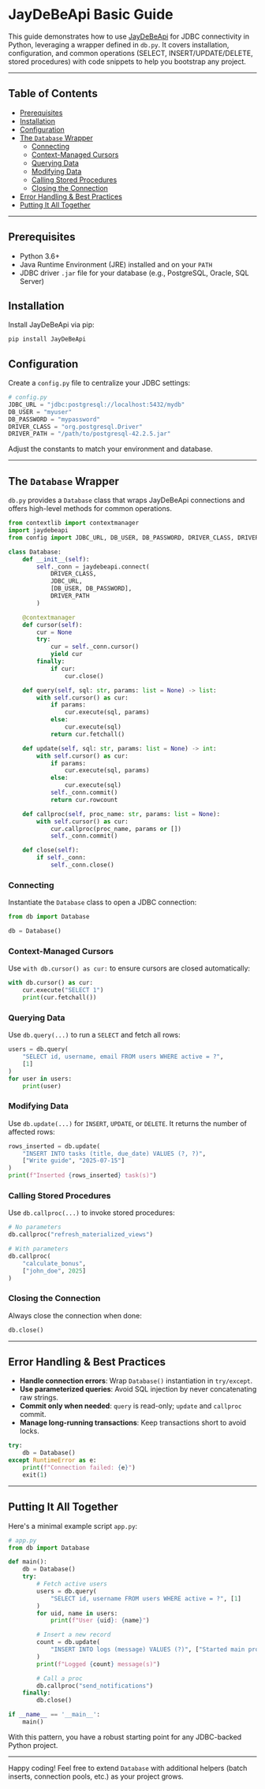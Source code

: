 # JayDeBeApi Basic Guide

This guide demonstrates how to use [JayDeBeApi](https://pypi.org/project/JayDeBeApi/) for JDBC connectivity in Python, leveraging a wrapper defined in `db.py`. It covers installation, configuration, and common operations (SELECT, INSERT/UPDATE/DELETE, stored procedures) with code snippets to help you bootstrap any project.

---

## Table of Contents

- [Prerequisites](#prerequisites)
- [Installation](#installation)
- [Configuration](#configuration)
- [The `Database` Wrapper](#the-database-wrapper)
  - [Connecting](#connecting)
  - [Context-Managed Cursors](#context-managed-cursors)
  - [Querying Data](#querying-data)
  - [Modifying Data](#modifying-data)
  - [Calling Stored Procedures](#calling-stored-procedures)
  - [Closing the Connection](#closing-the-connection)
- [Error Handling & Best Practices](#error-handling--best-practices)
- [Putting It All Together](#putting-it-all-together)

---

## Prerequisites

- Python 3.6+
- Java Runtime Environment (JRE) installed and on your `PATH`
- JDBC driver `.jar` file for your database (e.g., PostgreSQL, Oracle, SQL Server)

## Installation

Install JayDeBeApi via pip:

```bash
pip install JayDeBeApi
```

## Configuration

Create a `config.py` file to centralize your JDBC settings:

```py
# config.py
JDBC_URL = "jdbc:postgresql://localhost:5432/mydb"
DB_USER = "myuser"
DB_PASSWORD = "mypassword"
DRIVER_CLASS = "org.postgresql.Driver"
DRIVER_PATH = "/path/to/postgresql-42.2.5.jar"
```

Adjust the constants to match your environment and database.

---

## The `Database` Wrapper

`db.py` provides a `Database` class that wraps JayDeBeApi connections and offers high-level methods for common operations.

```py
from contextlib import contextmanager
import jaydebeapi
from config import JDBC_URL, DB_USER, DB_PASSWORD, DRIVER_CLASS, DRIVER_PATH

class Database:
    def __init__(self):
        self._conn = jaydebeapi.connect(
            DRIVER_CLASS,
            JDBC_URL,
            [DB_USER, DB_PASSWORD],
            DRIVER_PATH
        )

    @contextmanager
    def cursor(self):
        cur = None
        try:
            cur = self._conn.cursor()
            yield cur
        finally:
            if cur:
                cur.close()

    def query(self, sql: str, params: list = None) -> list:
        with self.cursor() as cur:
            if params:
                cur.execute(sql, params)
            else:
                cur.execute(sql)
            return cur.fetchall()

    def update(self, sql: str, params: list = None) -> int:
        with self.cursor() as cur:
            if params:
                cur.execute(sql, params)
            else:
                cur.execute(sql)
            self._conn.commit()
            return cur.rowcount

    def callproc(self, proc_name: str, params: list = None):
        with self.cursor() as cur:
            cur.callproc(proc_name, params or [])
            self._conn.commit()

    def close(self):
        if self._conn:
            self._conn.close()
```

### Connecting

Instantiate the `Database` class to open a JDBC connection:

```py
from db import Database

db = Database()
```

### Context-Managed Cursors

Use `with db.cursor() as cur:` to ensure cursors are closed automatically:

```py
with db.cursor() as cur:
    cur.execute("SELECT 1")
    print(cur.fetchall())
```

### Querying Data

Use `db.query(...)` to run a `SELECT` and fetch all rows:

```py
users = db.query(
    "SELECT id, username, email FROM users WHERE active = ?",
    [1]
)
for user in users:
    print(user)
```

### Modifying Data

Use `db.update(...)` for `INSERT`, `UPDATE`, or `DELETE`. It returns the number of affected rows:

```py
rows_inserted = db.update(
    "INSERT INTO tasks (title, due_date) VALUES (?, ?)",
    ["Write guide", "2025-07-15"]
)
print(f"Inserted {rows_inserted} task(s)")
```

### Calling Stored Procedures

Use `db.callproc(...)` to invoke stored procedures:

```py
# No parameters
db.callproc("refresh_materialized_views")

# With parameters
db.callproc(
    "calculate_bonus",
    ["john_doe", 2025]
)
```

### Closing the Connection

Always close the connection when done:

```py
db.close()
```

---

## Error Handling & Best Practices

- **Handle connection errors**: Wrap `Database()` instantiation in `try/except`.
- **Use parameterized queries**: Avoid SQL injection by never concatenating raw strings.
- **Commit only when needed**: `query` is read-only; `update` and `callproc` commit.
- **Manage long-running transactions**: Keep transactions short to avoid locks.

```py
try:
    db = Database()
except RuntimeError as e:
    print(f"Connection failed: {e}")
    exit(1)
```

---

## Putting It All Together

Here's a minimal example script `app.py`:

```py
# app.py
from db import Database

def main():
    db = Database()
    try:
        # Fetch active users
        users = db.query(
            "SELECT id, username FROM users WHERE active = ?", [1]
        )
        for uid, name in users:
            print(f"User {uid}: {name}")

        # Insert a new record
        count = db.update(
            "INSERT INTO logs (message) VALUES (?)", ["Started main process"]
        )
        print(f"Logged {count} message(s)")

        # Call a proc
        db.callproc("send_notifications")
    finally:
        db.close()

if __name__ == '__main__':
    main()
```

With this pattern, you have a robust starting point for any JDBC-backed Python project.

---

Happy coding! Feel free to extend `Database` with additional helpers (batch inserts, connection pools, etc.) as your project grows.

